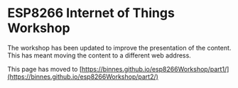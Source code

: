 # ESP8266 Internet of Things Workshop

The workshop has been updated to improve the presentation of the content.  This has meant moving the content to a different web address.

This page has moved to [https://binnes.github.io/esp8266Workshop/part1/](https://binnes.github.io/esp8266Workshop/part2/)